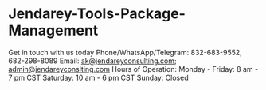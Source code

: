 # Jendarey-Tools-Package-Management
Get in touch with us today
Phone/WhatsApp/Telegram: 832-683-9552, 682-298-8089 
Email: ak@jendareyconsulting.com; admin@jendareyconslting.com 
Hours of Operation:
Monday - Friday: 8 am - 7 pm CST
Saturday: 10 am - 6 pm CST
Sunday: Closed
